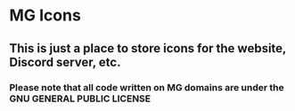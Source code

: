 # MG Icons

## This is just a place to store icons for the website, Discord server, etc. 

### Please note that all code written on MG domains are under the **GNU GENERAL PUBLIC LICENSE**
